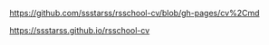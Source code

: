 https://github.com/ssstarss/rsschool-cv/blob/gh-pages/cv%2Cmd  

https://ssstarss.github.io/rsschool-cv
